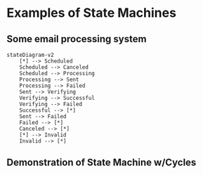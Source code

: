 # Examples of State Machines 

## Some email processing system

```mermaid
stateDiagram-v2
    [*] --> Scheduled
    Scheduled --> Canceled
    Scheduled --> Processing
    Processing --> Sent
    Processing --> Failed
    Sent --> Verifying
    Verifying --> Successful
    Verifying --> Failed
    Successful --> [*]
    Sent --> Failed
    Failed --> [*]
    Canceled --> [*]
    [*] --> Invalid
    Invalid --> [*]
```

## Demonstration of State Machine w/Cycles
